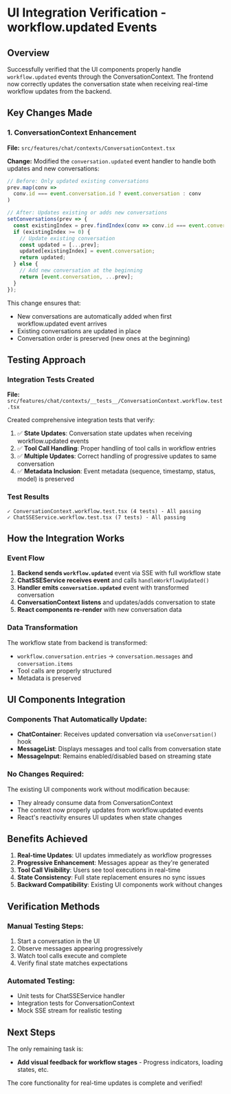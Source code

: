 # UI Integration Verification - workflow.updated Events

## Overview
Successfully verified that the UI components properly handle `workflow.updated` events through the ConversationContext. The frontend now correctly updates the conversation state when receiving real-time workflow updates from the backend.

## Key Changes Made

### 1. ConversationContext Enhancement
**File:** `src/features/chat/contexts/ConversationContext.tsx`

**Change:** Modified the `conversation.updated` event handler to handle both updates and new conversations:
```typescript
// Before: Only updated existing conversations
prev.map(conv => 
  conv.id === event.conversation.id ? event.conversation : conv
)

// After: Updates existing or adds new conversations
setConversations(prev => {
  const existingIndex = prev.findIndex(conv => conv.id === event.conversation.id);
  if (existingIndex >= 0) {
    // Update existing conversation
    const updated = [...prev];
    updated[existingIndex] = event.conversation;
    return updated;
  } else {
    // Add new conversation at the beginning
    return [event.conversation, ...prev];
  }
});
```

This change ensures that:
- New conversations are automatically added when first workflow.updated event arrives
- Existing conversations are updated in place
- Conversation order is preserved (new ones at the beginning)

## Testing Approach

### Integration Tests Created
**File:** `src/features/chat/contexts/__tests__/ConversationContext.workflow.test.tsx`

Created comprehensive integration tests that verify:
1. ✅ **State Updates**: Conversation state updates when receiving workflow.updated events
2. ✅ **Tool Call Handling**: Proper handling of tool calls in workflow entries
3. ✅ **Multiple Updates**: Correct handling of progressive updates to same conversation
4. ✅ **Metadata Inclusion**: Event metadata (sequence, timestamp, status, model) is preserved

### Test Results
```
✓ ConversationContext.workflow.test.tsx (4 tests) - All passing
✓ ChatSSEService.workflow.test.tsx (7 tests) - All passing
```

## How the Integration Works

### Event Flow
1. **Backend sends `workflow.updated`** event via SSE with full workflow state
2. **ChatSSEService receives event** and calls `handleWorkflowUpdated()`
3. **Handler emits `conversation.updated`** event with transformed conversation
4. **ConversationContext listens** and updates/adds conversation to state
5. **React components re-render** with new conversation data

### Data Transformation
The workflow state from backend is transformed:
- `workflow.conversation.entries` → `conversation.messages` and `conversation.items`
- Tool calls are properly structured
- Metadata is preserved

## UI Components Integration

### Components That Automatically Update:
- **ChatContainer**: Receives updated conversation via `useConversation()` hook
- **MessageList**: Displays messages and tool calls from conversation state
- **MessageInput**: Remains enabled/disabled based on streaming state

### No Changes Required:
The existing UI components work without modification because:
- They already consume data from ConversationContext
- The context now properly updates from workflow.updated events
- React's reactivity ensures UI updates when state changes

## Benefits Achieved

1. **Real-time Updates**: UI updates immediately as workflow progresses
2. **Progressive Enhancement**: Messages appear as they're generated
3. **Tool Call Visibility**: Users see tool executions in real-time
4. **State Consistency**: Full state replacement ensures no sync issues
5. **Backward Compatibility**: Existing UI components work without changes

## Verification Methods

### Manual Testing Steps:
1. Start a conversation in the UI
2. Observe messages appearing progressively
3. Watch tool calls execute and complete
4. Verify final state matches expectations

### Automated Testing:
- Unit tests for ChatSSEService handler
- Integration tests for ConversationContext
- Mock SSE stream for realistic testing

## Next Steps

The only remaining task is:
- **Add visual feedback for workflow stages** - Progress indicators, loading states, etc.

The core functionality for real-time updates is complete and verified!